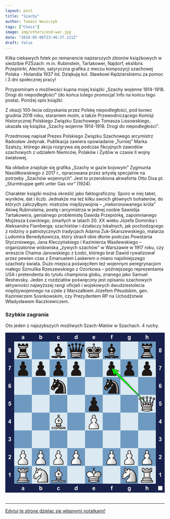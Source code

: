 ```yaml
---
layout: post
title: "Szachy"
author: Tomasz Waszczyk
tags: ["Chess"]
image: img/others/end-war.jpg
date: "2018-05-06T23:46:37.121Z"
draft: false
---
```


Kilka ciekawych fotek po remanencie najstarszych zbiorów książkowych w siedzibie PZSzach: m.in. Rubinstein, Tartakower, Najdorf, ekslibris Przepiórki, Alechin, satyryczna grafika z meczu kompozycji szachowej Polska - Holandia 1937 itd. Dziękuję kol. Sławkowi Kędzierskiemu za pomoc i 3 dni społecznej pracy!

Przypominam o możliwości kupna mojej książki „Szachy wojenne 1914-1918. Drogi do niepodległości” (do końca lutego promocja! Info na końcu tego posta). Poniżej opis książki:

Z okazji 100-lecia odzyskania przez Polskę niepodległości, pod koniec grudnia 2018 roku, staraniem moim, a także Przewodniczącego Komisji Historycznej Polskiego Związku Szachowego Tomasza Lissowskiego, ukazała się książka „Szachy wojenne 1914-1918. Drogi do niepodległości”.

Przedmowę napisał Prezes Polskiego Związku Szachowego arcymistrz Radosław Jedynak. Publikacja zawiera opowiadanie „Turniej” Marka Szalszy, którego akcja rozgrywa się podczas fikcyjnych zawodów szachowych z udziałem Niemców, Polaków i Żydów w czasie II wojny światowej.

Na okładce znajduje się grafika „Szachy w gazie bojowym” Zygmunta Nasiółkowskiego z 2017 r., opracowana przez artystę specjalnie na potrzeby „Szachów wojennych”. Jest to przerobiona akwaforta Otto Dixa pt. „Sturmtruppe geht unter Gas vor” (1924).

Charakter książki można określić jako faktograficzny. Sporo w niej tabel, wyników, dat i liczb. Jednakże ma też kilku swoich głównych bohaterów, do których zaliczyłbym: mistrzów międzywojnia – „niekoronowanego króla” Akiwę Rubinsteina, poetę i arcymistrza w jednej osobie Sawielija Tartakowera, genialnego problemistę Dawida Przepiórkę, zapomnianego Mojżesza Łowckiego; zmarłych w latach 20. XX wieku Józefa Dominika i Aleksandra Flamberga; szachistów i działaczy lokalnych, jak pochodzącego z rodziny o patriotycznych tradycjach Adama Żuk-Skarszewskiego, malarza Ludomira Benedykowicza, który stracił obie dłonie podczas Powstania Styczniowego, Jana Kleczyńskiego i Kazimierza Wasilewskiego – organizatorów widowiska „żywych szachów” w Warszawie w 1917 roku, czy wreszcie Chaima Janowskiego z Łodzi, którego brat Dawid rywalizował przez pewien czas z Emanuelem Laskerem o miano najsilniejszego szachisty świata. Dużo miejsca poświęciłem też wojennym peregrynacjom małego Szmulika Rzeszewskiego z Ozorkowa – późniejszego reprezentanta USA i pretendenta do tytułu championa globu, znanego jako Samuel Reshevsky. Jeden z rozdziałów poświęcony jest opisaniu szachowych aktywności najwyższej rangi oficjeli i wojskowych dwudziestolecia międzywojennego na czele z Marszałkiem Józefem Piłsudskim, gen. Kazimierzem Sosnkowskim, czy Prezydentem RP na Uchodźstwie Władysławem Raczkiewiczem.

### Szybkie zagrania

Oto jeden z najszybszych możliwych Szach-Matów w Szachach. 4 ruchy.

<img src="./img/others/chess/szachmat.jpg"><br><br>

---

<a href="https://github.com/TomaszWaszczyk/historia.waszczyk.com/edit/master/src/content/others.md" target="_blank">Edytuj tę stronę dzieląc się własnymi notatkami!</a>
